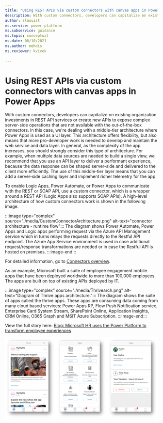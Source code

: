 ```yaml
---
title: "Using REST APIs via custom connectors with canvas apps in Power Apps  | Microsoft Docs"
description: With custom connectors, developers can capitalize on existing investments in REST API services or create new APIs to expose complex server-side operations not available with out-of-the-box connectors.
author: slaouist
ms.service: power-platform
ms.subservice: guidance
ms.topic: conceptual
ms.date: 08/10/2021
ms.author: mehdis
ms.reviewer: kvivek 
  
---
```

# Using REST APIs via custom connectors with canvas apps in Power Apps

With custom connectors, developers can capitalize on existing organization investments in REST API services or create new APIs to expose complex server-side operations that are not available with the out-of-the-box connectors. In this case, we're dealing with a middle-tier architecture where Power Apps is used as a UI layer. This architecture offers flexibility, but also means that more pro-developer work is needed to develop and maintain the web service and data layer. In general, as the complexity of the app increases, you should strongly consider this type of architecture. For example, when multiple data sources are needed to build a single view, we recommend that you use an API layer to deliver a performant experience, because the data response can be shaped server-side and delivered to the client more efficiently. The use of this middle-tier layer means that you can add a server-side caching layer and implement richer telemetry for the app. 

To enable Logic Apps, Power Automate, or Power Apps to communicate with the REST or SOAP API, use a custom connector, which is a wrapper around a REST API (Logic Apps also supports SOAP APIs). A high-level architecture of how custom connectors work is shown in the following image.

<!--![Diagram of custom connector architecture.](./media/CustomConnectorArchitecture.png)-->
:::image type="complex" source="./media/CustomConnectorArchitecture.png" alt-text="connector architecture - runtime flow":::
The diagram shows Power Automate, Power Apps and Logic apps performing request via the Azure API Management service which in turns relays the requests directly to the Restful API endpoint. The Azure App Service environment is used in case  additional request/response transformations are needed or in case the Restful API is hosted on premises.
:::image-end:::


For detailed information, go to [Connectors overview](/connectors/connectors).

As an example, Microsoft built a suite of employee engagement mobile apps that have been deployed worldwide to more than 100,000 employees. The apps are built on top of existing APIs deployed by IT.

<!--![Diagram of Thrive apps architecture.](./media/Thrivearch.png)-->
:::image type="complex" source="./media/Thrivearch.png" alt-text="Diagram of Thrive apps architecture.":::
 The diagram shows the suite of apps called the thrive apps. These apps are consuming data coming from many cloud based services: Power Apps RP, Flow Push Notification service, Enterprise Card System Stream, SharePoint Online, Application Insights, CRM Online, O365 Graph and MSIT Azure Subscription.
:::image-end:::

View the full story here: [Blog: Microsoft HR uses the Power Platform to transform employee experiences](https://powerapps.microsoft.com/blog/microsoft-thrive/)


![Screenshot of the Thrive home app showing news highlights, apps, and common tasks for employees.](./media/thrive.png)